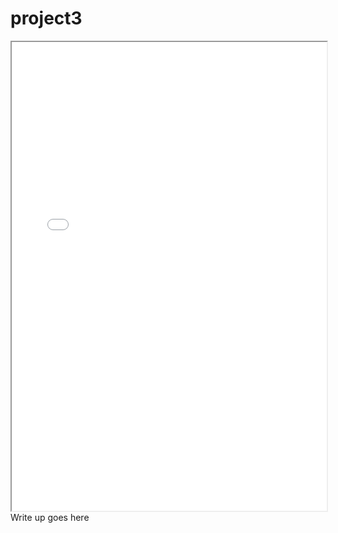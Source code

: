 # project3
<div margin-left="-50px">
<iframe src="visualization.html" width="100%" height="750"></iframe>
</div>
Write up goes here
